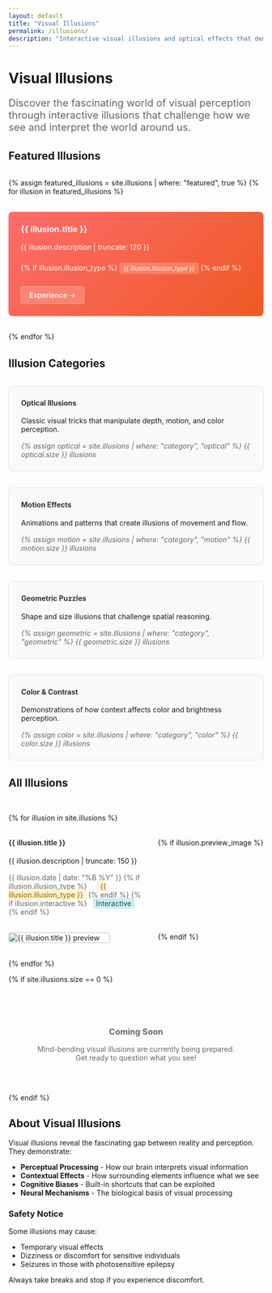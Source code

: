 ```yaml
---
layout: default
title: "Visual Illusions"
permalink: /illusions/
description: "Interactive visual illusions and optical effects that demonstrate the fascinating ways our perception can be manipulated and surprised."
---
```


# Visual Illusions

<p class="lead">Discover the fascinating world of visual perception through interactive illusions that challenge how we see and interpret the world around us.</p>

## Featured Illusions

<div class="illusion-grid">
  {% assign featured_illusions = site.illusions | where: "featured", true %}
  {% for illusion in featured_illusions %}
    <div class="illusion-card featured">
      <h3><a href="{{ illusion.url | relative_url }}">{{ illusion.title }}</a></h3>
      <p>{{ illusion.description | truncate: 120 }}</p>
      {% if illusion.illusion_type %}
        <span class="illusion-type-badge">{{ illusion.illusion_type }}</span>
      {% endif %}
      <a href="{{ illusion.url | relative_url }}" class="btn btn-primary">Experience →</a>
    </div>
  {% endfor %}
</div>

## Illusion Categories

<div class="category-grid">
  <div class="category-card">
    <h4>Optical Illusions</h4>
    <p>Classic visual tricks that manipulate depth, motion, and color perception.</p>
    <div class="category-count">
      {% assign optical = site.illusions | where: "category", "optical" %}
      {{ optical.size }} illusions
    </div>
  </div>
  
  <div class="category-card">
    <h4>Motion Effects</h4>
    <p>Animations and patterns that create illusions of movement and flow.</p>
    <div class="category-count">
      {% assign motion = site.illusions | where: "category", "motion" %}
      {{ motion.size }} illusions
    </div>
  </div>
  
  <div class="category-card">
    <h4>Geometric Puzzles</h4>
    <p>Shape and size illusions that challenge spatial reasoning.</p>
    <div class="category-count">
      {% assign geometric = site.illusions | where: "category", "geometric" %}
      {{ geometric.size }} illusions
    </div>
  </div>
  
  <div class="category-card">
    <h4>Color & Contrast</h4>
    <p>Demonstrations of how context affects color and brightness perception.</p>
    <div class="category-count">
      {% assign color = site.illusions | where: "category", "color" %}
      {{ color.size }} illusions
    </div>
  </div>
</div>

## All Illusions

<div class="illusion-list">
  {% for illusion in site.illusions %}
    <div class="illusion-item">
      <div class="illusion-info">
        <h4><a href="{{ illusion.url | relative_url }}">{{ illusion.title }}</a></h4>
        <p>{{ illusion.description | truncate: 150 }}</p>
        <div class="illusion-meta">
          <time>{{ illusion.date | date: "%B %Y" }}</time>
          {% if illusion.illusion_type %}
            <span class="type-tag">{{ illusion.illusion_type }}</span>
          {% endif %}
          {% if illusion.interactive %}
            <span class="interactive-badge">Interactive</span>
          {% endif %}
        </div>
      </div>
      {% if illusion.preview_image %}
        <div class="illusion-preview">
          <img src="{{ illusion.preview_image | relative_url }}" alt="{{ illusion.title }} preview">
        </div>
      {% endif %}
    </div>
  {% endfor %}
</div>

{% if site.illusions.size == 0 %}
<div class="empty-state">
  <h3>Coming Soon</h3>
  <p>Mind-bending visual illusions are currently being prepared. Get ready to question what you see!</p>
</div>
{% endif %}

## About Visual Illusions

Visual illusions reveal the fascinating gap between reality and perception. They demonstrate:

- **Perceptual Processing** - How our brain interprets visual information
- **Contextual Effects** - How surrounding elements influence what we see
- **Cognitive Biases** - Built-in shortcuts that can be exploited
- **Neural Mechanisms** - The biological basis of visual processing

### Safety Notice

Some illusions may cause:
- Temporary visual effects
- Dizziness or discomfort for sensitive individuals
- Seizures in those with photosensitive epilepsy

Always take breaks and stop if you experience discomfort.

<style>
.lead {
  font-size: 1.25rem;
  color: #666;
  margin-bottom: 2rem;
}

.illusion-grid, .category-grid {
  display: grid;
  grid-template-columns: repeat(auto-fit, minmax(250px, 1fr));
  gap: 2rem;
  margin: 2rem 0;
}

.illusion-card, .category-card {
  background: #f8f9fa;
  padding: 1.5rem;
  border-radius: 0.5rem;
  border: 1px solid #dee2e6;
}

.illusion-card.featured {
  background: linear-gradient(135deg, #ff6b6b 0%, #ee5a24 100%);
  color: white;
  border: none;
}

.illusion-card.featured h3 a {
  color: white;
}

.illusion-card h3, .category-card h4 {
  margin-top: 0;
}

.illusion-card h3 a, .category-card h4 {
  text-decoration: none;
  color: #333;
}

.illusion-type-badge {
  background: rgba(255, 255, 255, 0.2);
  color: white;
  padding: 0.25rem 0.5rem;
  border-radius: 0.25rem;
  font-size: 0.75rem;
  margin: 0.5rem 0;
  display: inline-block;
}

.illusion-card:not(.featured) .illusion-type-badge {
  background: #ffc107;
  color: #212529;
}

.category-count {
  color: #666;
  font-size: 0.875rem;
  margin-top: 1rem;
  font-style: italic;
}

.btn {
  display: inline-block;
  padding: 0.5rem 1rem;
  text-decoration: none;
  border-radius: 0.25rem;
  font-weight: 500;
  margin-top: 1rem;
}

.btn-primary {
  background: #dc3545;
  color: white;
}

.illusion-card.featured .btn-primary {
  background: rgba(255, 255, 255, 0.2);
  border: 1px solid rgba(255, 255, 255, 0.3);
}

.illusion-list {
  margin-top: 3rem;
}

.illusion-item {
  display: grid;
  grid-template-columns: 1fr auto;
  gap: 2rem;
  padding: 2rem 0;
  border-bottom: 1px solid #dee2e6;
}

.illusion-item:last-child {
  border-bottom: none;
}

.illusion-info h4 {
  margin-top: 0;
}

.illusion-info h4 a {
  text-decoration: none;
  color: #333;
}

.illusion-info h4 a:hover {
  color: #dc3545;
}

.illusion-meta {
  color: #666;
  font-size: 0.875rem;
  margin-top: 1rem;
}

.type-tag {
  background: #fff3cd;
  color: #856404;
  padding: 0.125rem 0.375rem;
  border-radius: 0.25rem;
  margin-left: 1rem;
}

.interactive-badge {
  background: #d1ecf1;
  color: #0c5460;
  padding: 0.125rem 0.375rem;
  border-radius: 0.25rem;
  margin-left: 0.5rem;
}

.illusion-preview {
  width: 200px;
  flex-shrink: 0;
}

.illusion-preview img {
  width: 100%;
  height: auto;
  border-radius: 0.25rem;
}

.empty-state {
  text-align: center;
  padding: 3rem;
  color: #666;
}

@media (max-width: 768px) {
  .illusion-item {
    grid-template-columns: 1fr;
    gap: 1rem;
  }
  
  .illusion-preview {
    width: 100%;
  }
}
</style>

